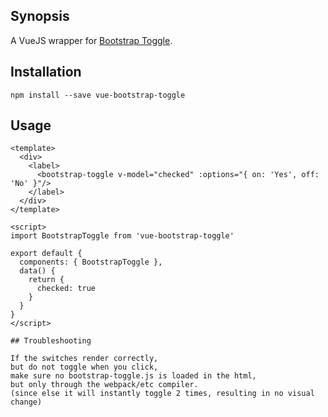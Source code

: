 ## Synopsis

A VueJS wrapper for [Bootstrap Toggle](https://github.com/minhur/bootstrap-toggle).

## Installation

`npm install --save vue-bootstrap-toggle`

## Usage

```VueJS
<template>
  <div>
    <label>
      <bootstrap-toggle v-model="checked" :options="{ on: 'Yes', off: 'No' }"/>
    </label>
  </div>
</template>

<script>
import BootstrapToggle from 'vue-bootstrap-toggle'

export default {
  components: { BootstrapToggle },
  data() {
    return {
      checked: true
    }
  }
}
</script>

## Troubleshooting

If the switches render correctly,
but do not toggle when you click,
make sure no bootstrap-toggle.js is loaded in the html,
but only through the webpack/etc compiler.
(since else it will instantly toggle 2 times, resulting in no visual change)
